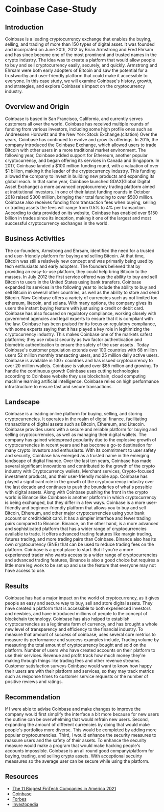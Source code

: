 # Coinbase Case-Study

## Introduction

Coinbase is a leading cryptocurrency exchange that enables the buying, selling, and trading of more than 150 types of digital asset. It was founded and incorprated on June 20th, 2012 by Brian Armstrong and Fred Ehrsam and has since become one of the most prominent and trusted names in the crypto industry. The idea was to create a platform that would allow people to buy and sell cryptocurrency easily, securely, and quickly. Armstrong and Ehrsam were both early adopters of Bitcoin and saw the potential for a trustworthy and user-friendly platform that could make it accessible to everyone. In this case study, we will examine Coinbase's history, growth, and strategies, and explore Coinbase's impact on the cryptocurrency industry.

## Overview and Origin

Coinbase is based in San Francisco, California, and currently serves customers all over the world. Coinbase has received multiple rounds of funding from various investors, including some high profile ones such as Andreessen Horowitz and the New York Stock Exchange.(citation) Over the years, Coinbase has continued to evolve and grow its offerings. In 2015, the company introduced the Coinbase Exchange, which allowed users to trade Bitcoin with other users in a more traditional market environment. The following year, Coinbase added support for Ethereum, another popular cryptocurrency, and began offering its services in Canada and Singapore. In 2017, Coinbase landed a $100 million funding round, with a valuation of over $1 billion, making it the leader of the cryptocurrency industry. This funding allowed the company to invest in building new products and expanding its global reach. In that same year, Coinbase launched GDAX(Global Digital Asset Exchange) a more advanced cryptocurrency trading platform aimed at institutional investors. In one of their latest funding rounds in October 2018 raised $300 million, bringing their total funding to over $500 million. Coinbase also receives funding from transaction fees when buying, selling or trading assets the fees will range from 0.5% to 4% per transaction. According to data provided on its website, Coinbase has enabled over $150 billion in trades since its inception, making it one of the largest and most successful cryptocurrency exchanges in the world.

## Business Activities 

The co-founders, Armstrong and Ehrsam, identified the need for a trusted and user-friendly platform for buying and selling Bitcoin. At that time, Bitcoin was still a relatively new concept and was primarily being used by tech enthusiasts and early adopters. The founders believed that by providing an easy-to-use platform, they could help bring Bitcoin to the masses. In July 2012 the first service offered was the ability to buy and sell Bitcoin to users in the United States using bank transfers. Coinbase expanded its services in the following year to include the ability to buy and sell Bitcoin in several other countries, as well as the ability to store and send Bitcoin. Now Coinbase offers a variety of currencies such as not limited too ethereum, litecoin, and solana.  With many options, the company gives its users the instant buying feature with just using a credit or debit card. Coinbase has also focused on regulatory compliance, working closely with government agencies and legal experts to ensure that it is compliant with the law. Coinbase has been praised for its focus on regulatory compliance, with some experts saying that it has played a key role in legitimizing the cryptocurrency industry. This makes Coinbase one of the markets safest platforms; they use robust security as two factor authentication and biometric authentication to ensure the safety of the user assets . Today Coinbase's customer population extends over 100 countries with 68 million users 52 million monthly transacting users, and 25 million daily active users. Coinbase is available in 100+ countries and has issued cryptocurrency to over 20 million wallets. Coinbase is valued over $85 million and growing. To handle the continuous growth Coinbase uses cutting technologies according to Coinbase website they use blockchain, cloud computing machine learning artificial intelligence. Coinbase relies on high performance infrastructure to ensure fast and secure transactions.

## Landscape

Coinbase is a leading online platform for buying, selling, and storing cryptocurrencies. It operates in the realm of digital finance, facilitating transactions of digital assets such as Bitcoin, Ethereum, and Litecoin. Coinbase provides users with a secure and reliable platform for buying and selling cryptocurrencies, as well as managing their digital wallets. The company has gained widespread popularity due to the explosive growth of cryptocurrencies in recent years and has become a go-to destination for many crypto investors and enthusiasts. With its commitment to user safety and security, Coinbase has emerged as a trusted name in the emerging landscape of digital finance. Over the last ten years, Coinbase has made several significant innovations and contributed to the growth of the crypto industry with Cryptocurrency wallets, Merchant services, Crypto-focused investment products, and their user-friendly mobile app. Coinbase has played a significant role in the growth of the cryptocurrency industry over the last decade and continues to push the boundaries of what's possible with digital assets. Along with Coinbase pushing the front in the crypto world is Binance like Coinbase is another platform in which  cryptocurrency is being exchanged, but they differ in a few ways. Coinbase is a more user-friendly and beginner-friendly platform that allows you to buy and sell Bitcoin, Ethereum, and other major cryptocurrencies using your bank account or credit/debit card. It has a simpler interface and fewer trading pairs compared to Binance. Binance, on the other hand, is a more advanced and sophisticated platform that has a wider range of cryptocurrencies available to trade. It offers advanced trading features like margin trading, futures trading, and more trading pairs than Coinbase. Binance also has its own cryptocurrency (BNB) that can be used to reduce trading fees on the platform. Coinbase is a great place to start. But if you're a more experienced trader who wants access to a wider range of cryptocurrencies and advanced trading features, Binance is also a good choice but requires a little more leg work to be set up and use the feature that everyone may not have access to use.

## Results

Coinbase has had a major impact on the world of cryptocurrency, as it gives people an easy and secure way to buy, sell and store digital assets. They have created a platform that is accessible to both experienced investors and newbies, and have introduced millions of people to the concept of blockchain technology. Coinbase has also helped to establish cryptocurrencies as a legitimate form of currency, and has brought a whole new level of transparency and efficiency to the financial industry. To measure that amount of success of coinbase, uses several core metrics to measure its performance and success examples include, Trading volume by measuring the total amount of cryptocurrency bought and sold on the platform. Number of users who have created accounts on their platform to use their services. Revenue and profit track how much money they're making through things like trading fees and other revenue streams. Customer satisfaction surveys Coinbase would want to know how happy their users are with their platform and services, so they may track metrics such as response times to customer service requests or the number of positive reviews and ratings.

## Recommendation 

If I were able to advise Coinbase and make changes to improve the company would first simplify the interface a bit more because for new users the outline can be overwhelming that would refrain new users. Second, expanding the amount of different currencies by doing that would make people's portfolios more diverse. This would be completed by adding more popular cryptocurrencies.  Third, I would enhance the security measures to reassure users and the safety of their assets. To enhance the security measure would make a program that would make hacking people's accounts impossible. Coinbase is an all round good company/platform for buying, trading, and selling crypto assets. With acceptional secuirty meassures so the average user can be secure while using the platform.

## Resources

* [The 11 Biggest FinTech Companies in America 2021](https://www.forbes.com/sites/elizahaverstock/2021/06/08/the-11-biggest-fintech-companies-in-america-2021/?sh=2072785b4f13)
* [Coinbase](https://www.coinbase.com/about)
* [Forbes](https://www.forbes.com/sites/sergeiklebnikov/2020/12/15/coinbase-is-giving-a-beginners-guide-to-all-things-crypto/?sh=6bca95ef5ae5)
* [Investopedia](https://www.investopedia.com/articles/investing/101615/brief-history-bitcoin-regulation-over-us.asp)



